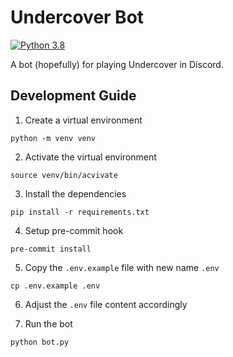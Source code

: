 # Undercover Bot
[![Python 3.8](https://img.shields.io/badge/python-3.8-blue.svg)](https://www.python.org/downloads/release/python-380/)

A bot (hopefully) for playing Undercover in Discord.

## Development Guide
1. Create a virtual environment
```
python -m venv venv
```

2. Activate the virtual environment
```
source venv/bin/acvivate
```

3. Install the dependencies
```
pip install -r requirements.txt
```

4. Setup pre-commit hook
```
pre-commit install
```

5. Copy the `.env.example` file with new name `.env`
```
cp .env.example .env
```

6. Adjust the `.env` file content accordingly

7. Run the bot
```
python bot.py
```
